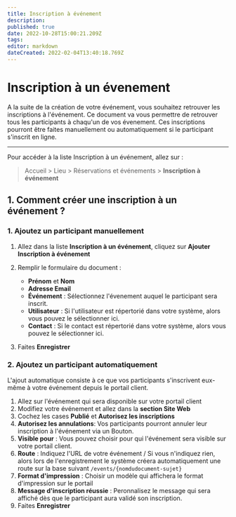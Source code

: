 ```yaml
---
title: Inscription à événement
description: 
published: true
date: 2022-10-28T15:00:21.209Z
tags: 
editor: markdown
dateCreated: 2022-02-04T13:40:18.769Z
---
```


# Inscription à un évenement

A la suite de la création de votre événement, vous souhaitez retrouver les inscriptions à l'événement.
Ce document va vous permettre de retrouver tous les participants à chaqu'un de vos évenement.
Ces inscriptions pourront être faites manuellement ou automatiquement si le participant s'inscrit en ligne.

---

Pour accéder à la liste Inscription à un événement, allez sur :
> Accueil > Lieu > Réservations et événements > **Inscription à événement**

## 1. Comment créer une inscription à un événement ?

### 1. Ajoutez un participant manuellement

1. Allez dans la liste **Inscription à un événement**, cliquez sur **Ajouter Inscription à événement**
2. Remplir le formulaire du document :
	- **Prénom** et **Nom**
 	 - **Adresse Email**
   - **Événement** : Sélectionnez l'évenement auquel le participant sera inscrit.
   - **Utilisateur** : Si l'utilisateur est répertorié dans votre système, alors vous pouvez le sélectionner ici.
   - **Contact** : Si le contact est répertorié dans votre système, alors vous pouvez le sélectionner ici.
   
3. Faites **Enregistrer**

### 2. Ajoutez un participant automatiquement

L'ajout automatique consiste à ce que vos participants s'inscrivent eux-même à votre événement depuis le portail client.

1. Allez sur l'événement qui sera disponible sur votre portail client
2. Modifiez votre événement et allez dans la **section Site Web**
3. Cochez les cases **Publié** et **Autorisez les inscriptions**
4. **Autorisez les annulations**: Vos participants pourront annuler leur inscription à l'événement via un Bouton.
5. **Visible pour** : Vous pouvez choisir pour qui l'événement sera visible sur votre portail client. 
5. **Route** : Indiquez l'URL de votre événement / Si vous n'indiquez rien, alors lors de l'enregistrement le système créera automatiquement une route sur la base suivant `/events/{nomdudocument-sujet}`
6. **Format d'impression** : Choisir un modèle qui affichera le format d'impression sur le portail
7. **Message d'inscription réussie** : Peronnalisez le message qui sera affiché dès que le participant aura validé son inscription.
8. Faites **Enregistrer**
